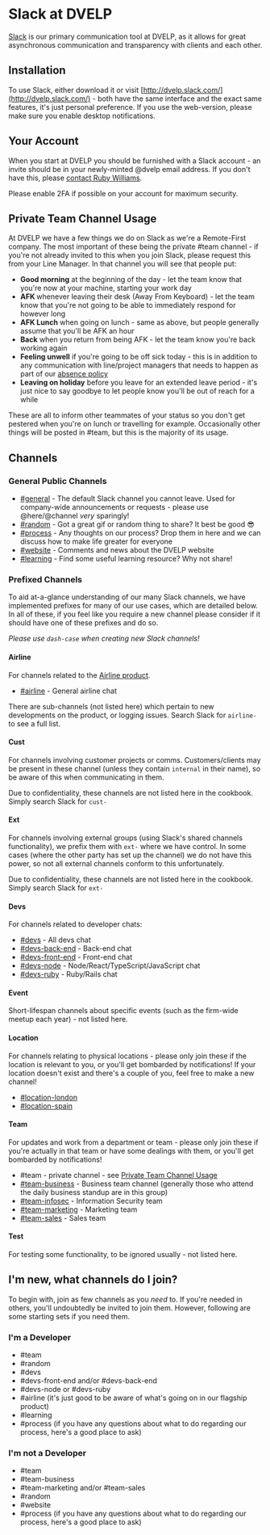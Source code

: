 # Slack at DVELP

[Slack](https://slack.com/) is our primary communication tool at DVELP, as it allows for great asynchronous communication and transparency with clients and each other.

## Installation

To use Slack, either download it or visit [http://dvelp.slack.com/](http://dvelp.slack.com/) - both have the same interface and the exact same features, it's just personal preference. If you use the web-version, please make sure you enable desktop notifications.

## Your Account

When you start at DVELP you should be furnished with a Slack account - an invite should be in your newly-minted @dvelp email address. If you don't have this, please [contact Ruby Williams](mailto:ruby@dvelp.co.uk).

Please enable 2FA if possible on your account for maximum security.

## Private Team Channel Usage

At DVELP we have a few things we do on Slack as we're a Remote-First company. The most important of these being the private #team channel - if you're not already invited to this when you join Slack, please request this from your Line Manager. In that channel you will see that people put:

- **Good morning** at the beginning of the day - let the team know that you're now at your machine, starting your work day
- **AFK <time period>** whenever leaving their desk (Away From Keyboard) - let the team know that you're not going to be able to immediately respond for however long
- **AFK Lunch** when going on lunch - same as above, but people generally assume that you'll be AFK an hour
- **Back** when you return from being AFK - let the team know you're back working again
- **Feeling unwell** if you're going to be off sick today - this is in addition to any communication with line/project managers that needs to happen as part of our [absence policy](/handbook/hr/absence.md)
- **Leaving on holiday** before you leave for an extended leave period - it's just nice to say goodbye to let people know you'll be out of reach for a while

These are all to inform other teammates of your status so you don't get pestered when you're on lunch or travelling for example. Occasionally other things will be posted in #team, but this is the majority of its usage.

## Channels

### General Public Channels

- [#general](https://app.slack.com/client/T051BGQ57/C051BGQ85) - The default Slack channel you cannot leave. Used for company-wide announcements or requests - please use @here/@channel _very_ sparingly!
- [#random](https://app.slack.com/client/T051BGQ57/C051BGQ89) - Got a great gif or random thing to share? It best be good 😎
- [#process](https://app.slack.com/client/T051BGQ57/CNVU2B8LB) - Any thoughts on our process? Drop them in here and we can discuss how to make life greater for everyone
- [#website](https://app.slack.com/client/T051BGQ57/CB40GR5SQ) - Comments and news about the DVELP website
- [#learning](https://app.slack.com/client/T051BGQ57/C0A928PT5) - Find some useful learning resource? Why not share!

### Prefixed Channels

To aid at-a-glance understanding of our many Slack channels, we have implemented prefixes for many of our use cases, which are detailed below. In all of these, if you feel like you require a new channel please consider if it should have one of these prefixes and do so.

_Please use `dash-case` when creating new Slack channels!_

#### Airline

For channels related to the [Airline product](https://dvelp.co.uk/products/airline).

- [#airline](https://app.slack.com/client/T051BGQ57/CA3KN4D17) - General airline chat

There are sub-channels (not listed here) which pertain to new developments on the product, or logging issues. Search Slack for `airline-` to see a full list.

#### Cust

For channels involving customer projects or comms. Customers/clients may be present in these channel (unless they contain `internal` in their name), so be aware of this when communicating in them.

Due to confidentiality, these channels are not listed here in the cookbook. Simply search Slack for `cust-`

#### Ext

For channels involving external groups (using Slack's shared channels functionality), we prefix them with `ext-` where we have control. In some cases (where the other party has set up the channel) we do not have this power, so not all external channels conform to this unfortunately.

Due to confidentiality, these channels are not listed here in the cookbook. Simply search Slack for `ext-`

#### Devs

For channels related to developer chats:

- [#devs](https://app.slack.com/client/T051BGQ57/CMSE6LVPW) - All devs chat
- [#devs-back-end](https://app.slack.com/client/T051BGQ57/CGX3U2TU3) - Back-end chat
- [#devs-front-end](https://app.slack.com/client/T051BGQ57/C9KCBBBDL) - Front-end chat
- [#devs-node](https://app.slack.com/client/T051BGQ57/CUNA4T1FZ) - Node/React/TypeScript/JavaScript chat
- [#devs-ruby](https://app.slack.com/client/T051BGQ57/CU90FFM0B) - Ruby/Rails chat

#### Event

Short-lifespan channels about specific events (such as the firm-wide meetup each year) - not listed here.

#### Location

For channels relating to physical locations - please only join these if the location is relevant to you, or you'll get bombarded by notifications! If your location doesn't exist and there's a couple of you, feel free to make a new channel!

- [#location-london](https://app.slack.com/client/T051BGQ57/C9TN5C4E5)
- [#location-spain](https://app.slack.com/client/T051BGQ57/CS40AQFGT)

#### Team

For updates and work from a department or team - please only join these if you're actually in that team or have some dealings with them, or you'll get bombarded by notifications!

- #team - private channel - see [Private Team Channel Usage](#private-team-channel-usage)
- [#team-business](https://app.slack.com/client/T051BGQ57/CSRN4TFSA) - Business team channel (generally those who attend the daily business standup are in this group)
- [#team-infosec](https://app.slack.com/client/T051BGQ57/CUCD659FC) - Information Security team
- [#team-marketing](https://app.slack.com/client/T051BGQ57/C2QA1JA5C) - Marketing team
- [#team-sales](https://app.slack.com/client/T051BGQ57/CUNLAML3G) - Sales team

#### Test

For testing some functionality, to be ignored usually - not listed here.

## I'm new, what channels do I join?

To begin with, join as few channels as you _need_ to. If you're needed in others, you'll undoubtedly be invited to join them. However, following are some starting sets if you need them.

### I'm a Developer

- #team
- #random
- #devs
- #devs-front-end and/or #devs-back-end
- #devs-node or #devs-ruby
- #airline (it's just good to be aware of what's going on in our flagship product)
- #learning
- #process (if you have any questions about what to do regarding our process, here's a good place to ask)

### I'm not a Developer

- #team
- #team-business
- #team-marketing and/or #team-sales
- #random
- #website
- #process (if you have any questions about what to do regarding our process, here's a good place to ask)

